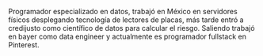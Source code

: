 Programador especializado en datos, trabajó en México en servidores físicos desplegando tecnología de lectores de placas, más tarde entró a credijusto como científico de datos para calcular el riesgo. Saliendo trabajó en bayer como data engineer y actualmente es programador fullstack en Pinterest.
